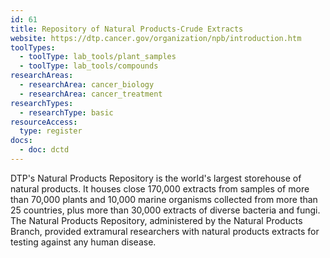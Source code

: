 ```yaml
---
id: 61
title: Repository of Natural Products-Crude Extracts
website: https://dtp.cancer.gov/organization/npb/introduction.htm
toolTypes:
  - toolType: lab_tools/plant_samples
  - toolType: lab_tools/compounds
researchAreas:
  - researchArea: cancer_biology
  - researchArea: cancer_treatment
researchTypes:
  - researchType: basic
resourceAccess:
  type: register
docs:
  - doc: dctd
---
```

DTP's Natural Products Repository is the world's largest storehouse of natural products. It houses close 170,000 extracts from samples of more than 70,000 plants and 10,000 marine organisms  collected from more than 25 countries, plus more than 30,000 extracts of diverse bacteria and fungi. The Natural Products Repository, administered by the Natural Products Branch, provided extramural researchers with natural products extracts for testing against any human disease.
